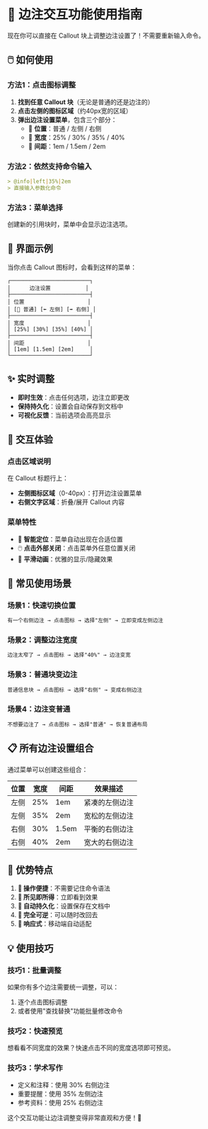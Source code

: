 # 🎯 边注交互功能使用指南

现在你可以直接在 Callout 块上调整边注设置了！不需要重新输入命令。

## 🖱️ 如何使用

### 方法1：点击图标调整
1. **找到任意 Callout 块**（无论是普通的还是边注的）
2. **点击左侧的图标区域**（约40px宽的区域）
3. **弹出边注设置菜单**，包含三个部分：
   - 📍 **位置**：普通 / 左侧 / 右侧  
   - 📏 **宽度**：25% / 30% / 35% / 40%
   - 📐 **间距**：1em / 1.5em / 2em

### 方法2：依然支持命令输入
```markdown
> @info|left|35%|2em
> 直接输入参数化命令
```

### 方法3：菜单选择
创建新的引用块时，菜单中会显示边注选项。

## 📱 界面示例

当你点击 Callout 图标时，会看到这样的菜单：

```
┌─────────────────────────┐
│      边注设置           │
├─────────────────────────┤
│ 位置                    │
│ [📄 普通] [⬅️ 左侧] [➡️ 右侧] │
├─────────────────────────┤
│ 宽度                    │
│ [25%] [30%] [35%] [40%] │
├─────────────────────────┤
│ 间距                    │
│ [1em] [1.5em] [2em]     │
└─────────────────────────┘
```

## ✨ 实时调整

- **即时生效**：点击任何选项，边注立即更改
- **保持持久化**：设置会自动保存到文档中
- **可视化反馈**：当前选项会高亮显示

## 🎨 交互体验

### 点击区域说明
在 Callout 标题行上：
- **左侧图标区域**（0-40px）：打开边注设置菜单
- **右侧文字区域**：折叠/展开 Callout 内容

### 菜单特性
- 🎯 **智能定位**：菜单自动出现在合适位置
- 🖱️ **点击外部关闭**：点击菜单外任意位置关闭
- 💫 **平滑动画**：优雅的显示/隐藏效果

## 🔄 常见使用场景

### 场景1：快速切换位置
```markdown
有一个右侧边注 → 点击图标 → 选择"左侧" → 立即变成左侧边注
```

### 场景2：调整边注宽度
```markdown
边注太窄了 → 点击图标 → 选择"40%" → 边注变宽
```

### 场景3：普通块变边注
```markdown
普通信息块 → 点击图标 → 选择"右侧" → 变成右侧边注
```

### 场景4：边注变普通
```markdown
不想要边注了 → 点击图标 → 选择"普通" → 恢复普通布局
```

## 📋 所有边注设置组合

通过菜单可以创建这些组合：

| 位置 | 宽度 | 间距 | 效果描述 |
|------|------|------|----------|
| 左侧 | 25% | 1em | 紧凑的左侧边注 |
| 左侧 | 35% | 2em | 宽松的左侧边注 |
| 右侧 | 30% | 1.5em | 平衡的右侧边注 |
| 右侧 | 40% | 2em | 宽大的右侧边注 |

## 🎯 优势特点

1. **🚀 操作便捷**：不需要记住命令语法
2. **👀 所见即所得**：立即看到效果
3. **💾 自动持久化**：设置保存在文档中
4. **🔄 完全可逆**：可以随时改回去
5. **📱 响应式**：移动端自动适配

## 💡 使用技巧

### 技巧1：批量调整
如果你有多个边注需要统一调整，可以：
1. 逐个点击图标调整
2. 或者使用"查找替换"功能批量修改命令

### 技巧2：快速预览
想看看不同宽度的效果？快速点击不同的宽度选项即可预览。

### 技巧3：学术写作
- 定义和注释：使用 30% 右侧边注
- 重要提醒：使用 35% 左侧边注  
- 参考资料：使用 25% 右侧边注

这个交互功能让边注调整变得非常直观和方便！🎉
